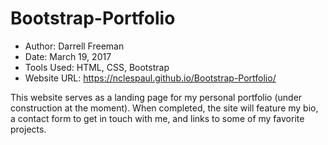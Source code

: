 # Bootstrap-Portfolio

- Author:  Darrell Freeman
- Date: March 19, 2017
- Tools Used:  HTML, CSS, Bootstrap
- Website URL:  https://nclespaul.github.io/Bootstrap-Portfolio/

This website serves as a landing page for my personal portfolio (under construction at the moment).  When completed, the site will feature my bio, a contact form to get in touch with me, and links to some of my favorite projects.
